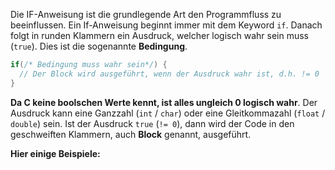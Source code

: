 Die IF-Anweisung ist die grundlegende Art den Programmfluss zu beeinflussen. Ein If-Anweisung beginnt immer mit dem Keyword `if`. Danach folgt in runden Klammern ein Ausdruck, welcher logisch wahr sein muss (`true`). Dies ist die sogenannte **Bedingung**.

```c
if(/* Bedingung muss wahr sein*/) {
  // Der Block wird ausgeführt, wenn der Ausdruck wahr ist, d.h. != 0
}
```

**Da C keine boolschen Werte kennt, ist alles ungleich 0 logisch wahr**. Der Ausdruck kann eine Ganzzahl (`int` / `char`) oder eine Gleitkommazahl (`float` / `double`) sein. Ist der Ausdruck `true` (`!= 0`), dann wird der Code in den geschweiften Klammern, auch **Block** genannt, ausgeführt.

**Hier einige Beispiele:**

<script src="//onlinegdb.com/embed/js/rkV5PNG_U?theme=light"></script>